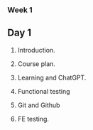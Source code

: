 ### Week 1 

## Day 1

1. Introduction.
2. Course plan.
3. Learning and ChatGPT.

4. Functional testing
5. Git and Github
6. FE testing.